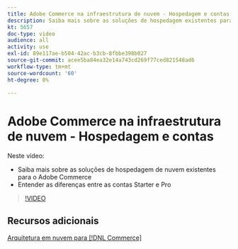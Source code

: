 ```yaml
---
title: Adobe Commerce na infraestrutura de nuvem - Hospedagem e contas
description: Saiba mais sobre as soluções de hospedagem existentes para o Adobe Commerce ​. Entenda as diferenças entre as ​ de contas Starter e Pro.
kt: 5657
doc-type: video
audience: all
activity: use
exl-id: 89e117ae-b504-42ac-b3cb-8fbbe398b027
source-git-commit: acee5ba84ea32e14a743cd269f77ced821548ad6
workflow-type: tm+mt
source-wordcount: '60'
ht-degree: 0%

---
```


# Adobe Commerce na infraestrutura de nuvem - Hospedagem e contas

Neste vídeo:

- Saiba mais sobre as soluções de hospedagem de nuvem existentes &#x200B; para o Adobe Commerce
- Entender as diferenças entre as contas Starter e Pro &#x200B;

>[!VIDEO](https://video.tv.adobe.com/v/35813?quality=12&learn=on)

## Recursos adicionais

[Arquitetura em nuvem para [!DNL Commerce]](https://devdocs.magento.com/cloud/architecture/cloud-architecture.html)

